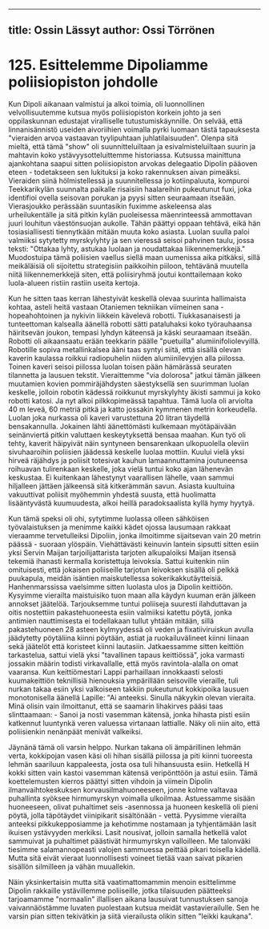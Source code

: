 
---
title: Ossin Lässyt
author: Ossi Törrönen
---

    
# 125. Esittelemme Dipoliamme poliisiopiston johdolle

Kun Dipoli aikanaan valmistui ja alkoi toimia, oli luonnollinen velvollisuutemme kutsua myös poliisiopiston korkein johto ja 
sen oppilaskunnan edustajat viralliselle tutustumiskäynnille. On selvää, että linnanisännistö useiden aivoriihien voimalla pyrki 
luomaan tästä tapauksesta "vieraiden arvoa vastaavan tyylipuhtaan juhlatilaisuuden". Olenpa sitä mieltä, että tämä "show" oli 
suunnitteluiltaan ja esivalmisteluiltaan suurin ja mahtavin koko ystävyysotteluittemme historiassa. Kutsussa mainittuna 
ajankohtana saapui sitten poliisiopiston arvokas delegaatio Dipolin pääoven eteen - todetakseen sen lukituksi ja koko 
rakennuksen aivan pimeäksi. Vieraiden siinä hölmistellessä ja suunnitellessa jo kotiinpaluuta, kompuroi Teekkarikylän 
suunnalta paikalle risaisiin haalareihin pukeutunut fuxi, joka identifioi ovella seisovan porukan ja pyysi sitten seuraamaan 
itseään. Vierasjoukko perässään suuntasikin fuximme askeleensa alas urheilukentälle ja sitä pitkin kylän puoleisessa 
mäenrinteessä ammottavan juuri louhitun väestönsuojan aukolle. Tähän päättyi oppaan tehtävä, eikä hän tosiasiallisesti 
tiennytkään mitään muuta koko asiasta. Luolan suulla paloi valmiiksi sytytetty myrskylyhty ja sen vieressä seisoi pahvinen 
taulu, jossa teksti: "Ottakaa lyhty, astukaa luolaan ja noudattakaa liikennemerkkejä." Muodostuipa tämä poliisien vaellus siellä 
maan uumenissa aika pitkäksi, sillä meikäläisiä oli sijoitettu strategisiin paikkoihin piiloon, tehtävänä muutella niitä 
liikennemerkkejä siten, että poliisiryhmä joutui konttailemaan koko luola-alueen ristiin rastiin useita kertoja.

Kun he sitten taas kerran lähestyivät keskellä olevaa suurinta hallimaista kohtaa, asteli heitä vastaan Otaniemen tekniikan 
viimeinen sana - hopeahohtoinen ja nykivin liikkein kävelevä robotti. Tiukkasanaisesti ja tunteettoman kalsealla äänellä robotti 
sätti pataluhaksi koko työrauhaansa häiritsevän joukon, tempasi lyhdyn käteensä ja käski seuraamaan itseään. Robotti oli 
aikaansaatu erään teekkarin päälle "puetuilla" alumiinifoliolevyillä. Robotille sopiva metallinkalsea ääni taas syntyi siitä, että 
sisällä olevan kaverin kaulassa roikkui radiopuhelin niiden alumiinilevyjen alla piilossa. Toinen kaveri seisoi piilossa luolan 
toisen pään hämärässä seuraten tilannetta ja lausuen tekstit. Vieraittemme "via dolorosa" jatkui tämän jälkeen muutamien 
kovien pommiräjähdysten säestyksellä sen suurimman luolan keskelle, jolloin robotin kädessä roikkunut myrskylyhty äkisti 
sammui ja koko robotti katosi. Ja nyt alkoi pilkkopimeässä tapahtua. Tämä luola oli arviolta 40 m leveä, 60 metriä pitkä ja katto 
jossakin kymmenen metrin korkeudella. Luolan joka nurkassa oli kaveri varustettuna 20 litran täydellä bensakannulla. Jokainen 
lähti äänettömästi kulkemaan myötäpäivään seinänviertä pitkin valuttaen keskeytyksettä bensaa maahan. Kun työ oli tehty, 
kaverit häipyivät näin syntyneen bensarenkaan ulkopuolella oleviin sivuhaaroihin poliisien jäädessä keskelle luolaa mottiin. 
Kuului vielä yksi hirveä räjähdys ja poliisit totesivat kauhun lamaannuttamina joutuneensa roihuavan tulirenkaan keskelle, joka 
vielä tuntui koko ajan lähenevän keskustaa. Ei kuitenkaan lähestynyt vaarallisen lähelle, vaan sammui hiljalleen jättäen 
jälkeensä sitä kitkerämmän savun. Asiasta kuultuina vakuuttivat poliisit myöhemmin yhdestä suusta, että huolimatta 
lisääntyvästä kuumuudesta, alkoi heillä paradoksaalista kyllä hymy hyytyä.

Kun tämä speksi oli ohi, sytytimme luolassa olleen sähköisen työvalaistuksen ja menimme kaikki kädet ojossa lausumaan 
rakkaat vieraamme tervetulleiksi Dipoliin, jonka ilmoitimme sijaitsevan vain 20 metrin päässä - suoraan ylöspäin. Viehättävästi 
keinuvin lantein sipsutti sitten esiin yksi Servin Maijan tarjoilijattarista tarjoten alkupaloiksi Maijan itsensä tekemiä ihanasti 
kermalla koristettuja leivoksia. Sattui kuitenkin niin omituisesti, että jokaisen poliiseille tarjotun leivoksen sisällä oli pelkkä 
puukapula, meidän isäntien maiskutellessa sokerikakkutäytteisiä. Hanhenmarssissa vaelsimme sitten luolasta ulos ja Dipolin 
keittiöön. Kysyimme vierailta maistuisiko tuon maan alla käydyn kuuman erän jälkeen annokset jäätelöä. Tarjouksemme tuntui 
poliiseja suuresti ilahduttavan ja oitis nostettiin pakastehuoneesta esiin valmiiksi katettu pöytä, jonka antimien nauttimisesta ei 
todellakaan tullut yhtään mitään, sillä pakastehuoneen 28 asteen kylmyydessä oli veden ja fixatiiviruiskun avulla jäädytetty 
pöytäliina kiinni pöytään, astiat ja ruokailuvälineet kiinni liinaan sekä jäätelöt että koristeet kiinni lautasiin. Jatkaessamme 
sitten keittiön tarkastelua, sattui vielä yksi "tavallinen tapaus keittiössä", joka varmasti jossakin määrin todisti virkavallalle, että 
myös ravintola-alalla on omat vaaransa. Kun keittiömestari Lappi parhaillaan innokkaasti selosti kuumakeittiön teknillisiä 
hienouksia ympärillään seisoville vieraille, tuli nurkan takaa esiin yksi valkoiseen takkiin pukeutunut kokkipoika lausuen 
monotonisella äänellä Lapille: "Ai anteeksi. Sinulla näkyykin olevan vieraita. Minä olisin vain ilmoittanut, että se saamarin
lihakirves pääsi taas slinttaamaan: - Sanoi ja nosti vasemman kätensä, jonka hihasta pisti esiin katkennut luuntynkä veren 
valuessa virtanaan lattialle. Näky oli niin aito, että poliisienkin nenänpäät menivät valkeiksi.

Jäynänä tämä oli varsin helppo. Nurkan takana oli ämpärillinen lehmän verta, kokkipojan vasen käsi oli hihan sisällä piilossa ja 
piti kiinni tuoreesta lehmän saariluun kappaleesta, josta osa tuli hihansuusta esiin. Hetkellä H kokki sitten vain kastoi 
vasemman kätensä veripönttöön ja astui esiin. Tämä koettelemusten kierros päättyi sitten vihdoin ja viimein Dipolin 
ilmanvaihtokeskuksen korvausilmahuoneeseen, jonne kolme valtavaa puhallinta syöksee hirmumyrskyn voimalla
ulkoilmaa. Astuessamme sisään huoneeseen, olivat puhaltimet seis -asennossa ja huoneen keskellä oli pieni pöytä, jolla 
täpötäydet viinipikarit sisältönään - vettä. Pyysimme vierailta anteeksi pikkukepposiamme ja kehotimme nostamaan ja 
tyhjentämään lasit ikuisen ystävyyden merkiksi. Lasit nousivat, jolloin samalla hetkellä valot sammuivat ja puhaltimet
päästivät hirmumyrskyn valloilleen. Me talonväki tiesimme salamannopeasti valojen sammuessa peittää pikari toisella kädellä. 
Mutta sitä eivät vieraat luonnollisesti voineet tietää vaan saivat pikarien sisällön silmilleen ja vähän muuallekin.

Näin yksinkertaisin mutta sitä vaatimattomammin menoin esittelimme Dipolin rakkaille ystävillemme poliiseille, jotka 
tilaisuuden päätteeksi tarjoamamme "normaalin" illallisen aikana lausuivat tunnustuksen sanoja vaivannäöstämme luvaten 
puolestaan kutsua meidät vastavierailulle. Sen he varsin pian sitten tekivätkin ja siitä vierailusta olikin sitten "leikki kaukana".
